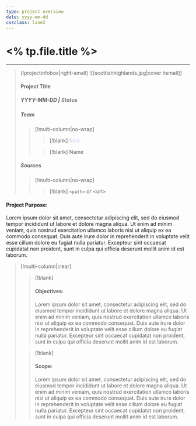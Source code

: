 ```yaml
---
type: project overview
date: yyyy-mm-dd
cssclass: line2
---
```


# <% tp.file.title %>

---

> [!projectinfobox|right-small]
> ![[scottishhighlands.jpg|cover hsmall]]
> #### Project Title
> ##### *YYYY-MM-DD* | <font color="#7f7f7f">Status</font>
>
> ##### Team
>> [!multi-column|no-wrap]
>>> [!blank] 
>>> <font color="#c5cff5">Role</font>
>>
>>> [!blank]
>>> Name
> 
> ##### Sources
>> [!multi-column|no-wrap] 
>>> [!blank] 
>>> `<path>` or \<url>


#### Project Purpose:
Lorem ipsum dolor sit amet, consectetur adipiscing elit, sed do eiusmod tempor incididunt ut labore et dolore magna aliqua. Ut enim ad minim veniam, quis nostrud exercitation ullamco laboris nisi ut aliquip ex ea commodo consequat. Duis aute irure dolor in reprehenderit in voluptate velit esse cillum dolore eu fugiat nulla pariatur. Excepteur sint occaecat cupidatat non proident, sunt in culpa qui officia deserunt mollit anim id est laborum.

> [!multi-column|clear]
>> [!blank]
>> #### Objectives:
>> Lorem ipsum dolor sit amet, consectetur adipiscing elit, sed do eiusmod tempor incididunt ut labore et dolore magna aliqua. Ut enim ad minim veniam, quis nostrud exercitation ullamco laboris nisi ut aliquip ex ea commodo consequat. Duis aute irure dolor in reprehenderit in voluptate velit esse cillum dolore eu fugiat nulla pariatur. Excepteur sint occaecat cupidatat non proident, sunt in culpa qui officia deserunt mollit anim id est laborum.
>
>> [!blank]
>> #### Scope: 
>> Lorem ipsum dolor sit amet, consectetur adipiscing elit, sed do eiusmod tempor incididunt ut labore et dolore magna aliqua. Ut enim ad minim veniam, quis nostrud exercitation ullamco laboris nisi ut aliquip ex ea commodo consequat. Duis aute irure dolor in reprehenderit in voluptate velit esse cillum dolore eu fugiat nulla pariatur. Excepteur sint occaecat cupidatat non proident, sunt in culpa qui officia deserunt mollit anim id est laborum.